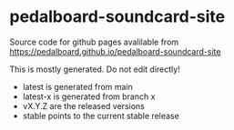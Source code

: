 # pedalboard-soundcard-site

Source code for github pages avalilable from https://pedalboard.github.io/pedalboard-soundcard-site

This is mostly generated. Do not edit directly!

* latest is generated from main
* latest-x is generated from branch x
* vX.Y.Z are the released versions
* stable points to the current stable release

